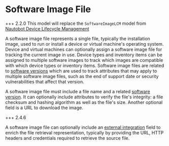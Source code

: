 # Software Image File

+++ 2.2.0
    This model will replace the `SoftwareImageLCM` model from [Nautobot Device Lifecycle Management](https://docs.nautobot.com/projects/device-lifecycle/en/latest/)

A software image file represents a single file, typically the installation image, used to run or install a device or virtual machine's operating system. Device and virtual machines can optionally assign a software image file for tracking the current image in use. Device types and inventory items can be assigned to multiple software images to track which images are compatible with which device types or inventory items. Software image files are related to [software versions](softwareversion.md) which are used to track attributes that may apply to multiple software image files, such as the end of support date or security vulnerabilities that affect that version.

A software image file must include a file name and a related [software version](softwareversion.md). It can optionally include attributes to verify the file's integrity: a file checksum and hashing algorithm as well as the file's size. Another optional field is a URL to download the image.

+++ 2.4.6

A software image file can optionally include an [external integration](../../platform-functionality/externalintegration.md) field to enrich the file retrieval representation, typically by providing the URL, HTTP headers and credentials required to retrieve the source file.
